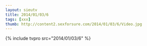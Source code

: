 ```yaml
--- 
layout: sieutv
title: 2014/01/03/6
tags: [xxx]
thumb: http://content2.sexforsure.com/2014/01/03/6/Video.jpg
---
```

{% include tvpro src="2014/01/03/6" %} 
